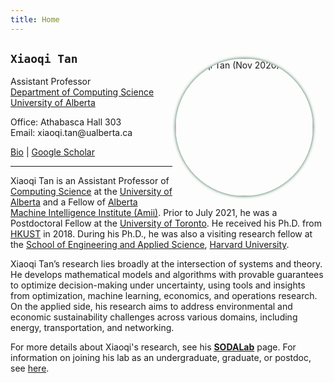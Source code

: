 ```yaml
---
title: Home
---
```


<div>
<img alt="Xiaoqi Tan (Nov 2020)" src="/img/AmiiPhoto2l.jpg" style="max-width:240px; min-width:210px; float:right; border-radius: 50%; box-shadow: 0px 0px 5px #275D38; margin: 25px 20px 10px 5px" width="220"/>
</div>


## `Xiaoqi Tan`

Assistant Professor \
[Department of Computing Science](https://www.ualberta.ca/computing-science/index.html)\
[University of Alberta](https://www.ualberta.ca/index.html)

Office: Athabasca Hall 303\
Email: xiaoqi.tan$\textsf{@}$ualberta.ca

[Bio](/bio) | [Google Scholar](https://scholar.google.com/citations?user=drR_WcAAAAAJ&hl=en&sortby=pubdate)


---

>
Xiaoqi Tan is an Assistant Professor of [Computing Science](https://www.ualberta.ca/computing-science/index.html) at the [University of Alberta](https://www.ualberta.ca/index.html) and a Fellow of [Alberta Machine Intelligence Institute (Amii)](https://www.amii.ca/). Prior to July 2021, he was a Postdoctoral Fellow at the [University of Toronto](https://www.utoronto.ca/). He received his Ph.D.  from [HKUST](https://hkust.edu.hk/) in 2018. During his Ph.D.,  he was also a visiting research fellow at the [School of Engineering and Applied Science](https://www.seas.harvard.edu/), [Harvard University](https://harvard.edu).  

>
Xiaoqi Tan’s research lies broadly at the intersection of systems and theory. He develops mathematical models and algorithms with provable guarantees to optimize decision-making under uncertainty, using tools and insights from optimization, machine learning, economics, and operations research. On the applied side, his research aims to address environmental and economic sustainability challenges across various domains, including energy, transportation, and networking.

>
For more details about Xiaoqi's research, see his [**SODALab**](https://sodalab.ca) page. For information on joining his lab as an undergraduate, graduate, or postdoc, see [here](https://sodalab.ca/join).

<!-- >
Xiaoqi Tan’s research focuses on optimization and decision-making under uncertainty. He develops new methodologies and applies existing ones from online optimization, algorithmic game theory, and machine learning. On the applied side, his research aims to address environmental and economic sustainability challenges across various domains, including energy, transportation, and communications. -->

<!-- - [**Threshold Policies with Tight Guarantees for Online Selection with Convex Costs**](https://arxiv.org/pdf/2004.09640.pdf)\\
Xiaoqi Tan, Bo Sun, Alberto Leon-Garcia, Yuan Wu, and Danny H.K. Tsang\\
ACM SIGMETRICS 2020
>
- [**Mechanism Design for Online Resource Allocation: A Unified Approach**](https://arxiv.org/pdf/2004.09640.pdf)\\
Xiaoqi Tan, Bo Sun, Alberto Leon-Garcia, Yuan Wu, and Danny H.K. Tsang\\
ACM SIGMETRICS 2020
- [**Online Combinatorial Auctions for Resource Allocation with Supply Costs and Capacity Limits**](https://arxiv.org/pdf/2004.09640.pdf)\\
Xiaoqi Tan, Bo Sun, Alberto Leon-Garcia, Yuan Wu, and Danny H.K. Tsang\\
ACM SIGMETRICS 2020 -->

<!-- 
focuses on optimization and decision-making under uncertainty. He develops new methodologies and uses existing ones from online optimization, algorithmic game theory, mechanism design, and machine learning. On the practical side, his research is motivated from and applied to societal challenges across various fields, including energy, transportation, online advertising, financial trading, cloud computing, and network optimization. -->
